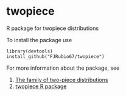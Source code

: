 # twopiece
R package for twopiece distributions

To install the package use

```
library(devtools)
install_github("FJRubio67/twopiece")
```

For more information about the package, see

  1. [The family of two-piece distributions](https://rpubs.com/FJRubio/TPD)
  2. [twopiece R package](https://rpubs.com/FJRubio/twopiece)
